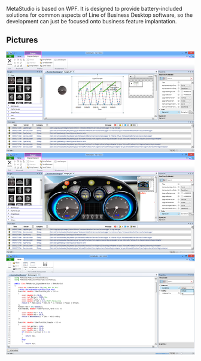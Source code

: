 MetaStudio is based on WPF. It is designed to provide battery-included solutions for common aspects of Line of Business Desktop software, so the development can just be focused onto business feature implantation.

## Pictures
![](./documents/1.png)
![](./documents/2.png)
![](./documents/3.png)